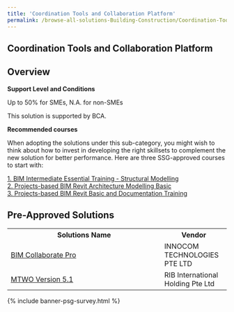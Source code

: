 ```yaml
---
title: 'Coordination Tools and Collaboration Platform'
permalink: /browse-all-solutions-Building-Construction/Coordination-Tools-and-Collaboration-Platform
---
```


## Coordination Tools and Collaboration Platform
## Overview

**Support Level and Conditions**

Up to 50% for SMEs, N.A. for non-SMEs

This solution is supported by BCA.

**Recommended courses**

When adopting the solutions under this sub-category, you might wish to think about how to invest in developing the right skillsets to complement the new solution for better performance. Here are three SSG-approved courses to start with:

<a href='https://sfec.enterprisejobskills.gov.sg/Course_Internet/CourseDetail.aspx?CoursesReferenceNumber=TGS-2021007501'  target='_blank' rel='noopener'>1. BIM Intermediate Essential Training - Structural Modelling</a><br>
<a href='https://sfec.enterprisejobskills.gov.sg/Course_Internet/CourseDetail.aspx?CoursesReferenceNumber=TGS-2021010042'  target='_blank' rel='noopener'>2. Projects-based BIM Revit Architecture Modelling Basic</a><br>
<a href='https://sfec.enterprisejobskills.gov.sg/Course_Internet/CourseDetail.aspx?CoursesReferenceNumber=TGS-2022014590'  target='_blank' rel='noopener'>3. Projects-based BIM Revit Basic and Documentation Training</a><br>

## Pre-Approved Solutions

<table>
<tr>
<th style='width: auto;'><b>Solutions Name</b></th>
<th style='width: 30%;'><b>Vendor</b></th>
</tr>
<tr>
<td><a href='/productivity-solutions-grant/solutionrepo/solution582' target='_blank'>BIM Collaborate Pro</a><br></td>
<td>INNOCOM TECHNOLOGIES PTE LTD </td>
</tr>
<tr>
<td><a href='/productivity-solutions-grant/solutionrepo/solution923' target='_blank'>MTWO Version 5.1</a><br></td>
<td>RIB International Holding Pte Ltd</td>
</tr>
</table>

{% include banner-psg-survey.html %}
